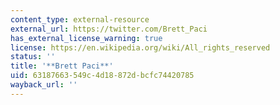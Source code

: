 ```yaml
---
content_type: external-resource
external_url: https://twitter.com/Brett_Paci
has_external_license_warning: true
license: https://en.wikipedia.org/wiki/All_rights_reserved
status: ''
title: '**Brett Paci**'
uid: 63187663-549c-4d18-872d-bcfc74420785
wayback_url: ''
---
```

